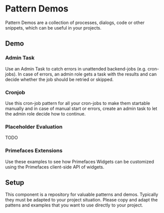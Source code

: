 # Pattern Demos

Pattern Demos are a collection of processes, dialogs, code or other snippets, which can be useful in your projects.

## Demo

### Admin Task

Use an Admin Task to catch errors in unattended backend-jobs (e.g. cron-jobs). In case of errors,
an admin role gets a task with the results and can decide whether the job should be retried or skipped.

### Cronjob

Use this cron-job pattern for all your cron-jobs to make them startable manually and in case of
manual start or errors, create an admin task to let the admin role decide how to continue.

### Placeholder Evaluation

TODO

### Primefaces Extensions

Use these examples to see how Primefaces Widgets can be customized using the Primefaces client-side API of widgets.

## Setup

This component is a repository for valuable patterns and demos. Typically they must be adapted to your
project situation. Please copy and adapt the pattens and examples that you want to use directly to your project.
